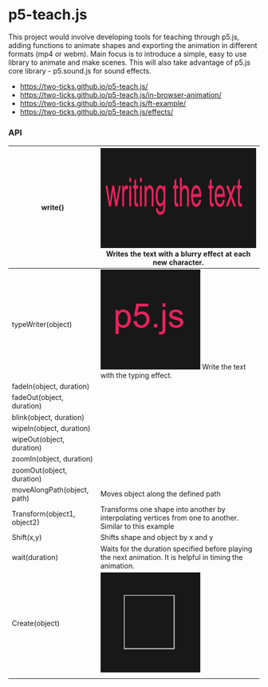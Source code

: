 # p5-teach.js
This project would involve developing tools for teaching through p5.js, adding functions to animate shapes and exporting the animation in different formats (mp4 or webm). Main focus is to introduce a simple, easy to use library to animate and make scenes. This will also take advantage of p5.js core library - p5.sound.js for sound effects.

- https://two-ticks.github.io/p5-teach.js/
- https://two-ticks.github.io/p5-teach.js/in-browser-animation/
- https://two-ticks.github.io/p5-teach.js/ft-example/
- https://two-ticks.github.io/p5-teach.js/effects/

### API 

| write()  | <img src="resources/write.gif" width="600" height="200"> Writes the text with a blurry effect at each new character.   |
|---|---|
| typeWriter(object)  |  <img src="resources/typeWriter.gif" width="200" height="200"> Write the text with the typing effect. |
| fadeIn(object, duration)  |   |
|  fadeOut(object, duration) |   |
|  blink(object, duration) |   |
| wipeIn(object, duration)  |   |
| wipeOut(object, duration)  |   |
|  zoomIn(object, duration) |   |
| zoomOut(object, duration)  |   |
| moveAlongPath(object, path)  |Moves object along the defined path   |
| Transform(object1, object2)  | Transforms one shape into another by interpolating vertices from one to another. Similar to this example  |
| Shift(x,y)  | Shifts shape and object by x and y  |
|wait(duration)   | Waits for the duration specified before playing the next animation. It is helpful in timing the animation.  |
| Create(object)  | <img src="resources/create.gif" width="200" height="200">  |
|   |   |